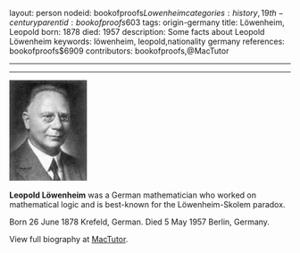 layout: person
nodeid: bookofproofs$Lowenheim
categories: history,19th-century
parentid: bookofproofs$603
tags: origin-germany
title: Löwenheim, Leopold
born: 1878
died: 1957
description: Some facts about Leopold Löwenheim
keywords: löwenheim, leopold,nationality germany
references: bookofproofs$6909
contributors: bookofproofs,@MacTutor

---


---

![Lowenheim.jpg](https://github.com/bookofproofs/bookofproofs.github.io/blob/main/_sources/_assets/images/portraits/Lowenheim.jpg?raw=true)

**Leopold Löwenheim** was a German mathematician who worked on mathematical logic and is best-known for the Löwenheim-Skolem paradox.

Born 26 June 1878 Krefeld, German. Died 5 May 1957 Berlin, Germany.


View full biography at [MacTutor](https://mathshistory.st-andrews.ac.uk/Biographies/Lowenheim/).